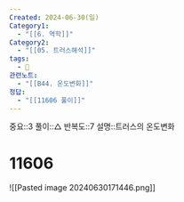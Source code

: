 ```yaml
---
Created: 2024-06-30(일)
Category1:
  - "[[6. 역학]]"
Category2:
  - "[[05. 트러스해석]]"
tags:
  - 🧮
관련노트:
  - "[[B44. 온도변화]]"
정답:
  - "[[11606 풀이]]"
---
```

중요::3
풀이::△
반복도::7
설명::트러스의 온도변화

#  11606
![[Pasted image 20240630171446.png]]
